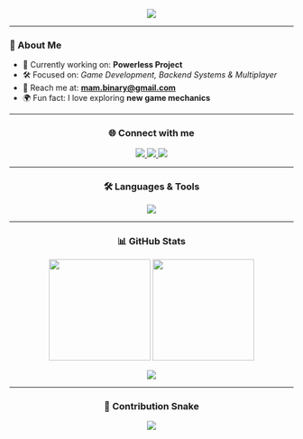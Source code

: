 <!-- Amin Mo GitHub Profile -->

<p align="center">
  <img src="https://readme-typing-svg.herokuapp.com?font=Fira+Code&size=28&duration=2800&pause=1200&color=00C2FF&center=true&vCenter=true&width=600&lines=👋+Hi%2C+I'm+Amin+Mo;🎮+Unity+%26+C%23+Game+Developer;🚀+Always+learning+new+things!">
</p>

---

### 🚀 About Me
- 🔭 Currently working on: **Powerless Project**  
- 🛠️ Focused on: *Game Development, Backend Systems & Multiplayer*  
- 📧 Reach me at: **mam.binary@gmail.com**  
- 🌍 Fun fact: I love exploring **new game mechanics**  

---

<h3 align="center">🌐 Connect with me</h3>
<p align="center">
  <a href="https://www.youtube.com/c/mam-team" target="_blank">
    <img src="https://img.shields.io/badge/YouTube-FF0000?style=for-the-badge&logo=youtube&logoColor=white"/>
  </a>
  <a href="mailto:mam.binary@gmail.com" target="_blank">
    <img src="https://img.shields.io/badge/Gmail-D14836?style=for-the-badge&logo=gmail&logoColor=white"/>
  </a>
  <a href="https://discordapp.com/users/YOUR_DISCORD_ID" target="_blank">
    <img src="https://img.shields.io/badge/Discord-5865F2?style=for-the-badge&logo=discord&logoColor=white"/>
  </a>
</p>

---

<h3 align="center">🛠️ Languages & Tools</h3>
<p align="center">
  <img src="https://skillicons.dev/icons?i=unity,cs,cpp,java,git,github,linux,postgres,mongodb,docker,nodejs&perline=6" />
</p>

---

<h3 align="center">📊 GitHub Stats</h3>
<p align="center">
  <img src="https://github-readme-stats.vercel.app/api?username=mam-team&show_icons=true&theme=radical" height="180"/>
  <img src="https://github-readme-streak-stats.herokuapp.com/?user=mam-team&theme=radical" height="180"/>
</p>
<p align="center">
  <img src="https://github-readme-activity-graph.vercel.app/graph?username=mam-team&theme=react-dark&bg_color=20232a&hide_border=true" />
</p>

---

<h3 align="center">🐍 Contribution Snake</h3>
<p align="center">
  <img src="https://github.com/mam-team/mam-team/blob/output/github-contribution-grid-snake.svg" />
</p>
